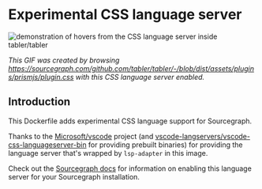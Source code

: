 # Experimental CSS language server 

![demonstration of hovers from the CSS language server inside tabler/tabler](https://cl.ly/3I2S3x2Z3K44/Screen%20Recording%202018-05-07%20at%2004.36%20PM.gif)

*This GIF was created by browsing https://sourcegraph.com/github.com/tabler/tabler/-/blob/dist/assets/plugins/prismjs/plugin.css with this CSS language server enabled.*

## Introduction

This Dockerfile adds experimental CSS language support for Sourcegraph. 

Thanks to the [Microsoft/vscode](https://github.com/Microsoft/vscode/) project (and [vscode-langservers/vscode-css-languageserver-bin](https://github.com/vscode-langservers/vscode-css-languageserver-bin) for providing prebuilt binaries) for providing the language server that's wrapped by `lsp-adapter` in this image.

Check out the [Sourcegraph docs](http://about.sourcegraph.com/docs/code-intelligence/preview-languages) for information on enabling this language server for your Sourcegraph installation.

